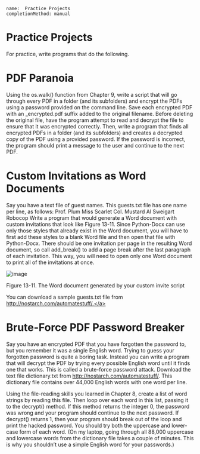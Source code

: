 ```ngMeta
name:  Practice Projects
completionMethod: manual
```
# Practice Projects
For practice, write programs that do the following.

# PDF Paranoia
Using the os.walk() function from Chapter 9, write a script that will go through every PDF in a folder (and its subfolders) and encrypt the PDFs using a password provided on the command line. Save each encrypted PDF with an _encrypted.pdf suffix added to the original filename. Before deleting the original file, have the program attempt to read and decrypt the file to ensure that it was encrypted correctly.
Then, write a program that finds all encrypted PDFs in a folder (and its subfolders) and creates a decrypted copy of the PDF using a provided password. If the password is incorrect, the program should print a message to the user and continue to the next PDF.
# Custom Invitations as Word Documents
Say you have a text file of guest names. This guests.txt file has one name per line, as follows:
Prof. Plum
Miss Scarlet
Col. Mustard
Al Sweigart
Robocop
Write a program that would generate a Word document with custom invitations that look like Figure 13-11.
Since Python-Docx can use only those styles that already exist in the Word document, you will have to first add these styles to a blank Word file and then open that file with Python-Docx. There should be one invitation per page in the resulting Word document, so call add_break() to add a page break after the last paragraph of each invitation. This way, you will need to open only one Word document to print all of the invitations at once.

![image](assets/000053.jpg)

Figure 13-11. The Word document generated by your custom invite script

You can download a sample guests.txt file from <span><a href=" http://nostarch.com/automatestuff/."> http://nostarch.com/automatestuff/.</a></span>
# Brute-Force PDF Password Breaker
Say you have an encrypted PDF that you have forgotten the password to, but you remember it was a single English word. Trying to guess your forgotten password is quite a boring task. Instead you can write a program that will decrypt the PDF by trying every possible English word until it finds one that works. This is called a brute-force password attack. Download the text file dictionary.txt from <span><a href="http://nostarch.com/automatestuff/">http://nostarch.com/automatestuff/</a></span>. This dictionary file contains over 44,000 English words with one word per line.

Using the file-reading skills you learned in Chapter 8, create a list of word strings by reading this file. Then loop over each word in this list, passing it to the decrypt() method. If this method returns the integer 0, the password was wrong and your program should continue to the next password. If decrypt() returns 1, then your program should break out of the loop and print the hacked password. You should try both the uppercase and lower-case form of each word. (On my laptop, going through all 88,000 uppercase and lowercase words from the dictionary file takes a couple of minutes. This is why you shouldn’t use a simple English word for your passwords.)